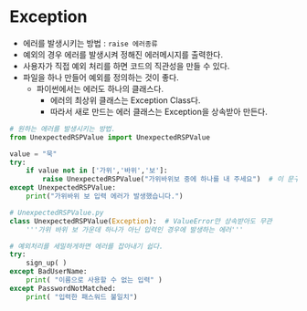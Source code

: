 # Exception

* 에러를 발생시키는 방법 : `raise 에러종류`
* 예외의 경우 에러를 발생시켜 정해진 에러메시지를 출력한다.
* 사용자가 직접 예외 처리를 하면 코드의 직관성을 만들 수 있다.
* 파일을 하나 만들어 예외를 정의하는 것이 좋다.
    * 파이썬에서는 에러도 하나의 클래스다.
        * 에러의 최상위 클래스는 Exception Class다.
        * 따라서 새로 만드는 에러 클래스는 Exception을 상속받아 만든다.

```py
# 원하는 에러를 발생시키는 방법.
from UnexpectedRSPValue import UnexpectedRSPValue

value = "묵"
try:
    if value not in ['가위','바위','보']:
        raise UnexpectedRSPValue("가위바위보 중에 하나를 내 주세요")  # 이 문구는 따로 출력되지 않는건가...?
except UnexpectedRSPValue:
    print("가위바위 보 입력 에러가 발생했습니다.")

# UnexpectedRSPValue.py
class UnexpectedRSPValue(Exception):  # ValueError만 상속받아도 무관
    '''가위 바위 보 가운데 하나가 아닌 입력인 경우에 발생하는 에러'''

```

```py
# 예외처리를 세밀하게하면 에러를 잡아내기 쉽다.
try:
    sign_up( )
except BadUserName:
    print( "이름으로 사용할 수 없는 입력" )
except PasswordNotMatched:
    print( "입력한 패스워드 불일치")
```